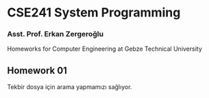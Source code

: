 # CSE241 System Programming
### Asst. Prof. Erkan Zergeroğlu
Homeworks for Computer Engineering at Gebze Technical University

## Homework 01
Tekbir dosya için arama yapmamızı sağlıyor.
